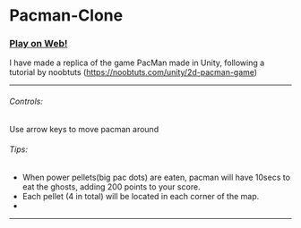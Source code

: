 
Pacman-Clone
============
### [Play on Web!](http://KayleneR.github.io/)

I have made a replica of the game PacMan made in Unity, following a tutorial by noobtuts (https://noobtuts.com/unity/2d-pacman-game) 

--------------------------------------------------------------------

###### Controls: <br />

Use arrow keys to move pacman around <br />


###### Tips: <br />
* When power pellets(big pac dots) are eaten, pacman will have 10secs to eat the ghosts, adding 200 points to your score. <br />
* Each pellet (4 in total) will be located in each corner of the map.<br />
* 



----

